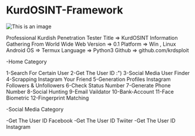 # KurdOSINT-Framework



![This is an image](https://myoctocat.com/assets/images/base-octocat.svg)




Professional Kurdish Penetration Tester 
Title => KurdOSINT Information Gathering From World Wide Web
Version => 0.1
Platform => Win , Linux 
Android OS => Termux
Language => Python3
Github => github.com/krdsploit


-Home Category

 1-Search For Certain User 
 2-Get The User ID :")
 3-Social Media User Finder 
 4-Scrapping Instagram Your Friend 
 5-Generation Profiles Instagram Followers & Unfollowers 
 6-Check Status Number 
 7-Generate Phone Number 
 8-Social Hunting 
 9-Email Vaildator 
 10-Bank-Account 
 11-Face Biometric
 12-Fingerprint Matching 
    


-Social Media Category 

-Get The User ID Facebook 
-Get The User ID Twiiter 
-Get The User ID Instagram 
 

